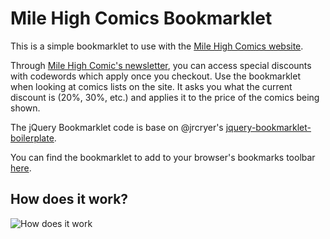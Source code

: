 # Mile High Comics Bookmarklet

This is a simple bookmarklet to use with the [Mile High Comics website](http://www.milehighcomics.com).

Through [Mile High Comic's newsletter](http://www.milehighcomics.com/newsletter/), you can access special discounts with codewords which apply once you checkout. Use the bookmarklet when looking at comics lists on the site. It asks you what the current discount is (20%, 30%, etc.) and applies it to the price of the comics being shown.

The jQuery Bookmarklet code is base on @jrcryer's [jquery-bookmarklet-boilerplate](http://github.com/jrcryer/jquery-bookmarklet-boilerplate).

You can find the bookmarklet to add to your browser's bookmarks toolbar [here](http://picandocodigo.github.com/mhc_bookmarklet/).

## How does it work?

![How does it work](https://raw.github.com/picandocodigo/mhc_bookmarklet/master/how-does-it-work.gif)
